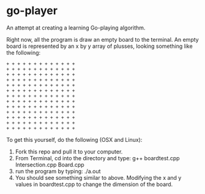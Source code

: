 go-player
=========

An attempt at creating a learning Go-playing algorithm.

Right now, all the program is draw an empty board to the terminal. An empty board is represented by an x by y array of plusses, looking something like the following:

    + + + + + + + + + + + + +
    + + + + + + + + + + + + + 
    + + + + + + + + + + + + + 
    + + + + + + + + + + + + + 
    + + + + + + + + + + + + + 
    + + + + + + + + + + + + + 
    + + + + + + + + + + + + + 
    + + + + + + + + + + + + + 
    + + + + + + + + + + + + + 
    + + + + + + + + + + + + + 
    + + + + + + + + + + + + + 
    + + + + + + + + + + + + + 
    + + + + + + + + + + + + + 

To get this yourself, do the following (OSX and Linux):

1. Fork this repo and pull it to your computer.
2. From Terminal, cd into the directory and type:
    g++ boardtest.cpp Intersection.cpp Board.cpp
3. run the program by typing:
    ./a.out
4. You should see something similar to above. Modifying the x and y values in boardtest.cpp to change the dimension of the board.
